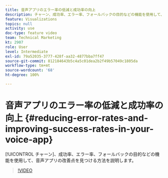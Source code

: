```yaml
---
title: 音声アプリのエラー率の低減と成功率の向上
description: チャーン、成功率、エラー率、フォールバックの目的などの機能を使用して、音声アプリの改善点を見つける方法を説明します。
feature: Visualizations
topics: null
activity: use
doc-type: feature video
team: Technical Marketing
kt: 2907
role: User
level: Intermediate
exl-id: 79a52035-3777-428f-aa32-4877bba7ff47
source-git-commit: 812184643b5c4a5c01dea2b2f49b57049c1805da
workflow-type: tm+mt
source-wordcount: '68'
ht-degree: 100%

---
```


# 音声アプリのエラー率の低減と成功率の向上 {#reducing-error-rates-and-improving-success-rates-in-your-voice-app}

[!UICONTROL チャーン]、成功率、エラー率、フォールバックの目的などの機能を使用して、音声アプリの改善点を見つける方法を説明します。

>[!VIDEO](https://video.tv.adobe.com/v/327672/?quality=12&learn=on&captions=jpn)
